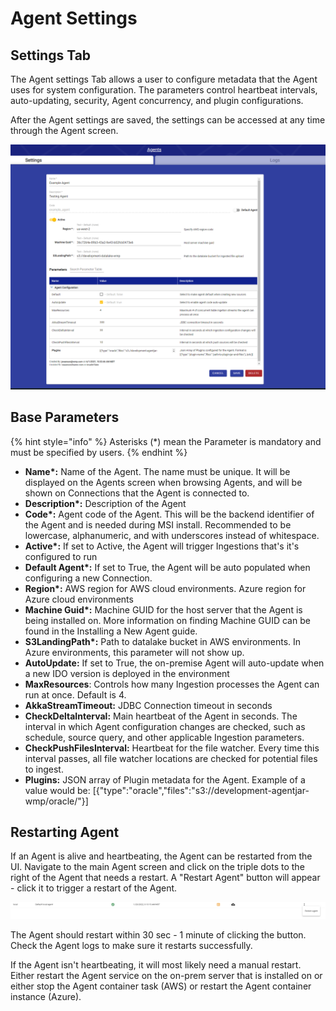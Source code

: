 # Agent Settings

## Settings Tab

The Agent settings Tab allows a user to configure metadata that the Agent uses for system configuration. The parameters control heartbeat intervals, auto-updating, security, Agent concurrency, and plugin configurations.

After the Agent settings are saved, the settings can be accessed at any time through the Agent screen.&#x20;

![](<../../.gitbook/assets/image (353).png>)

## Base Parameters

{% hint style="info" %}
Asterisks (\*) mean the Parameter is mandatory and must be specified by users.
{% endhint %}

* **Name\*:** Name of the Agent. The name must be unique. It will be displayed on the Agents screen when browsing Agents, and will be shown on Connections that the Agent is connected to.
* **Description\*:** Description of the Agent
* **Code\*:** Agent code of the Agent. This will be the backend identifier of the Agent and is needed during MSI install. Recommended to be lowercase, alphanumeric, and with underscores instead of whitespace.
* **Active\*:** If set to Active, the Agent will trigger Ingestions that's it's configured to run
* **Default Agent\*:** If set to True, the Agent will be auto populated when configuring a new Connection.
* **Region\*:** AWS region for AWS cloud environments. Azure region for Azure cloud environments
* **Machine Guid\*:** Machine GUID for the host server that the Agent is being installed on. More information on finding Machine GUID can be found in the Installing a New Agent guide.
* **S3LandingPath\*:** Path to datalake bucket in AWS environments. In Azure environments, this parameter will not show up.
* **AutoUpdate:** If set to True, the on-premise Agent will auto-update when a new IDO version is deployed in the environment
* **MaxResources**: Controls how many Ingestion processes the Agent can run at once. Default is 4.
* **AkkaStreamTimeout:** JDBC Connection timeout in seconds
* **CheckDeltaInterval:** Main heartbeat of the Agent in seconds. The interval in which Agent configuration changes are checked, such as schedule, source query, and other applicable Ingestion parameters.
* **CheckPushFilesInterval:** Heartbeat for the file watcher. Every time this interval passes, all file watcher locations are checked for potential files to ingest.
* **Plugins:** JSON array of Plugin metadata for the Agent. Example of a value would be: \[{"type":"oracle","files":"s3://development-agentjar-wmp/oracle/"}]

## Restarting Agent

If an Agent is alive and heartbeating, the Agent can be restarted from the UI. Navigate to the main Agent screen and click on the triple dots to the right of the Agent that needs a restart. A "Restart Agent" button will appear - click it to trigger a restart of the Agent.

![](<../../.gitbook/assets/image (378) (1) (1).png>)

The Agent should restart within 30 sec - 1 minute of clicking the button. Check the Agent logs to make sure it restarts successfully.

If the Agent isn't heartbeating, it will most likely need a manual restart. Either restart the Agent service on the on-prem server that is installed on or either stop the Agent container task (AWS) or restart the Agent container instance (Azure).

